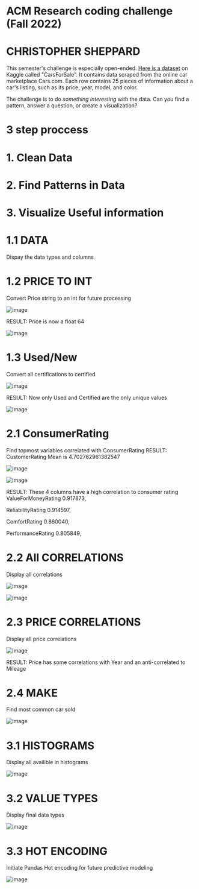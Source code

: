# ACM Research coding challenge (Fall 2022) 
# CHRISTOPHER SHEPPARD

This semester's challenge is especially open-ended. [Here is a dataset](https://www.kaggle.com/datasets/chancev/carsforsale) on Kaggle called "CarsForSale". It contains data scraped from the online car marketplace Cars.com. Each row contains 25 pieces of information about a car's listing, such as its price, year, model, and color.

The challenge is to do *something interesting* with the data. Can you find a pattern, answer a question, or create a visualization? 

# 3 step proccess
# 1. Clean Data
# 2. Find Patterns in Data
# 3. Visualize Useful information

# 1.1 DATA
Dispay the data types and columns

# 1.2 PRICE TO INT
Convert Price string to an int for future processing

![image](https://user-images.githubusercontent.com/78242653/188547854-fc72e862-63e8-43fd-850c-061c0116448e.png)

RESULT: Price is now a float 64

![image](https://user-images.githubusercontent.com/78242653/188547887-2c3a11d8-ca0e-43b8-9949-39de477a36fb.png)

# 1.3 Used/New
Convert all certifications to certified

![image](https://user-images.githubusercontent.com/78242653/188548022-5d63af0f-59a3-45dc-87a1-b589d191b38b.png)

RESULT: Now only Used and Certified are the only unique values

![image](https://user-images.githubusercontent.com/78242653/188548052-399bd9f8-7cb7-494e-8479-c5cf4aae6b17.png)

# 2.1 ConsumerRating
Find topmost variables correlated with ConsumerRating
RESULT: CustomerRating Mean is 4.702762961382547

![image](https://user-images.githubusercontent.com/78242653/188548328-e758a8f5-fe9f-468a-acf8-89fdcfa2aba4.png)

![image](https://user-images.githubusercontent.com/78242653/188547325-470f8086-e07a-4b5a-a4df-da937d98f37e.png)

RESULT: These 4 columns have a high correlation to consumer rating
ValueForMoneyRating 0.917873,

ReliabilityRating 0.914597,

ComfortRating 0.860040,

PerformanceRating 0.805849,


# 2.2 All CORRELATIONS
Display all correlations

![image](https://user-images.githubusercontent.com/78242653/188548714-6ebc3660-5b1a-4e40-9891-ae44d0209e09.png)

![image](https://user-images.githubusercontent.com/78242653/188548927-425bb134-63dc-4e7e-b8f9-f715b2bb8cea.png)


# 2.3 PRICE CORRELATIONS
Display all price correlations

![image](https://user-images.githubusercontent.com/78242653/188548770-8466e5ba-265e-4bcc-9a2b-afb798356f02.png)

RESULT: Price has some correlations with Year and an anti-correlated to Mileage

# 2.4 MAKE
Find most common car sold

![image](https://user-images.githubusercontent.com/78242653/188549279-e3347362-c961-49ed-9343-9b0296aacfe0.png)

# 3.1 HISTOGRAMS
Display all availible in histograms

![image](https://user-images.githubusercontent.com/78242653/188549220-8ef1df5b-cb86-4522-9d35-5d46d23fe8e8.png)

# 3.2 VALUE TYPES
Display final data types

![image](https://user-images.githubusercontent.com/78242653/188549528-9e9f3010-895c-4605-9b25-f7bdd463d2eb.png)

# 3.3 HOT ENCODING
Initiate Pandas Hot encoding for future predictive modeling

![image](https://user-images.githubusercontent.com/78242653/188549487-d7dd792b-6d18-4eb0-8f3d-b7a240ee69a5.png)




